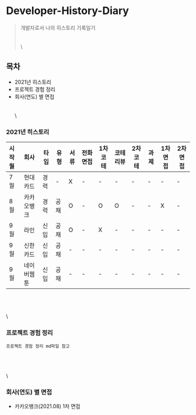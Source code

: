 # Developer-History-Diary

> 개발자로서 나의 히스토리 기록일기
\
\
\
\
## 목차

-   2021년 히스토리
-   프로젝트 경험 정리
-   회사(연도) 별 면접
\
\
\
\
### 2021년 히스토리

| 시작월 | 회사       | 타입 | 유형 | 서류 | 전화면접 | 1차코테 | 코테리뷰 | 2차코테 | 과제 | 1차면접 | 2차면접 |
| :----- | :--------- | ---- | ---- | ---- | -------- | ------- | -------- | ------- | ---- | ------- | ------- |
| 7월    | 현대카드   | 경력 | -    | X    | -        | -       | -        | -       | -    | -       | -       |
| 8월    | 카카오뱅크 | 경력 | 공채 | O    | -        | O       | O        | -       | -    | X       | -       |
| 9월    | 라인       | 신입 | 공채 | O    | -        | X       | -        | -       | -    | -       | -       |
| 9월    | 신한카드   | 신입 | 공채 | -    | -        | -       | -        | -       | -    | -       | -       |
| 9월    | 네이버웹툰 | 신입 | 공채 | -    | -        | -       | -        | -       | -    | -       | -       |
\
\
\
\
### 프로젝트 경험 정리

    프로젝트 경험 정리 md파일 참고
\
\
\
\
### 회사(연도) 별 면접

-   카카오뱅크(2021.08) 1차 면접
